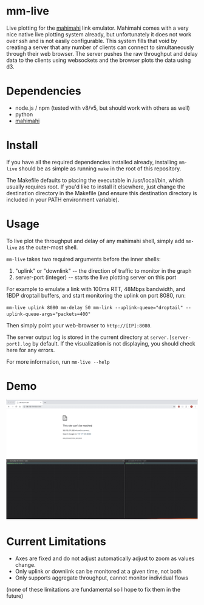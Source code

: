 # mm-live

Live plotting for the [mahimahi](https://github.com/fcangialosi/mahimahi/) link
emulator.
Mahimahi comes with a very nice native live plotting system already, but unfortunately it does
not work over ssh and is not easily configurable.
This system fills that void by creating a server that any number of clients can
connect to simultaneously through their web browser. The server pushes the raw
throughput and delay data to the clients using websockets and the browser plots
the data using d3.


Dependencies
============

* node.js / npm (tested with v8/v5, but should work with others as well)
* python
* [mahimahi](https://github.com/fcangialosi/mahimahi/)


Install
=======

If you have all the required dependencies installed already, installing
`mm-live` should be as simple as running `make` in the root of this repository.

The Makefile defaults to placing the executable in /usr/local/bin, which usually
requires root. If you'd like to install it elsewhere, just change the
destination directory in the Makefile (and ensure this destination directory is
included in your PATH environment variable).


Usage
=====

To live plot the throughput and delay of any mahimahi shell, simply add
`mm-live` as the outer-most shell. 

`mm-live` takes two required arguments before the inner shells:
1. "uplink" or "downlink" -- the direction of traffic to monitor in the graph
2. server-port (integer)  -- starts the live plotting server on this port

For example to emulate a link with 100ms RTT, 48Mbps bandwidth, and 1BDP
droptail buffers, and start monitoring the uplink on port 8080, run:

`mm-live uplink 8080 mm-delay 50 mm-link --uplink-queue="droptail" --uplink-queue-args="packets=400"`

Then simply point your web-browser to `http://[IP]:8080`.

The server output log is stored in the current directory at `server.[server-port].log` by default. If the visualization is not displaying, you should check here for any errors. 

For more information, run `mm-live --help`


Demo
====

![Demo](mm-live-demo.gif)


Current Limitations
===================

* Axes are fixed and do not adjust automatically adjust to zoom as values
	change.
* Only uplink or downlink can be monitored at a given time, not both
* Only supports aggregate throughput, cannot monitor individual flows

(none of these limitations are fundamental so I hope to fix them in the future)
